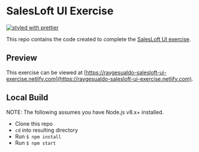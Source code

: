# SalesLoft UI Exercise

[![styled with prettier](https://img.shields.io/badge/styled_with-prettier-ff69b4.svg?style=flat-square)](https://github.com/prettier/prettier)

This repo contains the code created to complete the [SalesLoft UI exercise](https://github.com/SalesLoft/ui-exercise).

## Preview

This exercise can be viewed at [https://raygesualdo-salesloft-ui-exercise.netlify.com](https://raygesualdo-salesloft-ui-exercise.netlify.com).

## Local Build

NOTE: The following assumes you have Node.js v8.x+ installed.

* Clone this repo
* `cd` into resulting directory
* Run `$ npm install`
* Run `$ npm start`
